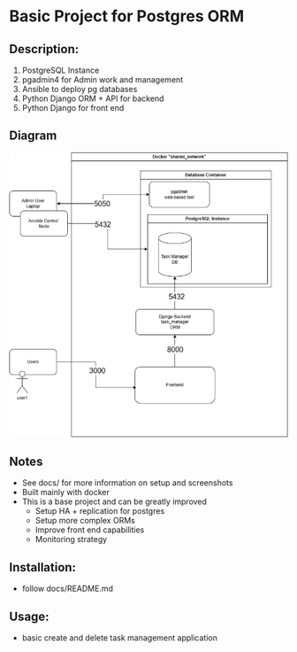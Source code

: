 # Basic Project for Postgres ORM

## Description:
1. PostgreSQL Instance  
2. pgadmin4 for Admin work and management
3. Ansible to deploy pg databases
4. Python Django ORM + API for backend
5. Python Django for front end

## Diagram
![diagram](diagram.drawio.png)

## Notes
* See docs/ for more information on setup and screenshots
* Built mainly with docker
* This is a base project and can be greatly improved
    * Setup HA + replication for postgres
    * Setup more complex ORMs
    * Improve front end capabilities
    * Monitoring strategy

## Installation:
* follow docs/README.md

## Usage:
* basic create and delete task management application
